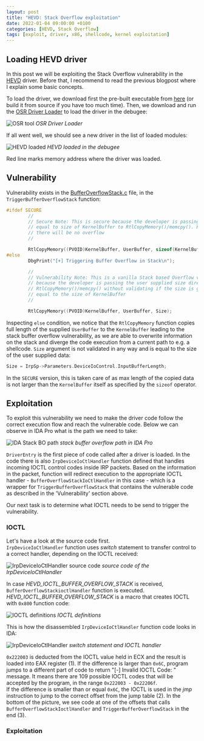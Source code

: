 ```yaml
---
layout: post
title: "HEVD: Stack Overflow exploitation"
date: 2022-01-04 09:00:00 +0100
categories: [HEVD, Stack Overflow]
tags: [exploit, driver, x86, shellcode, kernel exploitation]
---
```



## <span class="myheader">Loading HEVD driver</span>

In this post we will be exploiting the Stack Overflow vulnerability in the [HEVD](https://github.com/hacksysteam/HackSysExtremeVulnerableDriver) driver. Before that, I recommend to read the previous blogpost where I explain some basic concepts.

To load the driver, we download first the pre-built executable from [here](https://github.com/hacksysteam/HackSysExtremeVulnerableDriver/releases) (or build it from source if you have too much time). Then, we download and run the [OSR Driver Loader](https://www.osronline.com/article.cfm%5earticle=157.htm) to load the driver in the debugee:

![OSR tool](/assets/img/osr_tool.png)
_OSR Driver Loader_

If all went well, we should see a new driver in the list of loaded modules:

![HEVD loaded](/assets/img/windbg_loaded_hevd.png)
_HEVD loaded in the debugee_

Red line marks memory address where the driver was loaded.


## <span class="myheader">Vulnerability</span>

Vulnerability exists in the [BufferOverflowStack.c](https://github.com/hacksysteam/HackSysExtremeVulnerableDriver/blob/master/Driver/HEVD/Windows/BufferOverflowStack.c) file, in the <code>TriggerBufferOverflowStack</code> function:

```c
#ifdef SECURE
        //
        // Secure Note: This is secure because the developer is passing a size
        // equal to size of KernelBuffer to RtlCopyMemory()/memcpy(). Hence,
        // there will be no overflow
        //

        RtlCopyMemory((PVOID)KernelBuffer, UserBuffer, sizeof(KernelBuffer));
#else
        DbgPrint("[+] Triggering Buffer Overflow in Stack\n");

        //
        // Vulnerability Note: This is a vanilla Stack based Overflow vulnerability
        // because the developer is passing the user supplied size directly to
        // RtlCopyMemory()/memcpy() without validating if the size is greater or
        // equal to the size of KernelBuffer
        //

        RtlCopyMemory((PVOID)KernelBuffer, UserBuffer, Size);
```

Inspecting <code>else</code> condition, we notice that the <code>RtlCopyMemory</code> function copies full length of the supplied <code>UserBuffer</code> to the <code>KernelBuffer</code> leading to the stack buffer overflow vulnerability, as we are able to overwrite information on the stack and diverge the code execution from a current path to e.g. a shellcode. <code>Size</code> argument is not validated in any way and is equal to the size of the user supplied data:

```c
Size = IrpSp->Parameters.DeviceIoControl.InputBufferLength;
```

In the <code>SECURE</code> version, this is taken care of as max length of the copied data is not larger than the <code>KernelBuffer</code> itself as specified by the <code>sizeof</code> operator. 

## <span class="myheader">Exploitation</span>

To exploit this vulnerability we need to make the driver code follow the correct execution flow and reach the vulnerable code. Below we can observe in IDA Pro what is the path we need to take:

![IDA Stack BO path](/assets/img/ida_stackbo_path.png)
*stack buffer overflow path in IDA Pro*

<code>DriverEntry</code> is the first piece of code called after a driver is loaded. In the code there is also <code>IrpDeviceIoCtlHandler</code> function defined that handles incoming IOCTL control codes inside IRP packets.
Based on the information in the packet, function will redirect execution to the appropriate IOCTL handler - <code>BufferOverflowStackIoCtlHandler</code> in this case - which is a wrapper for <code>TriggerBufferOverflowStack</code> that contains the vulnerable code as described in the 'Vulnerability' section above.

Our next task is to determine what IOCTL needs to be send to trigger the vulnerability.

### <span class="myheader">IOCTL</span>

Let's have a look at the source code first.
<br>
<code>IrpDeviceIoCtlHandler</code> function uses *switch* statement to transfer control to a correct handler, depending on the IOCTL received:

![IrpDeviceIoCtlHandler source code](/assets/img/code_IrpDeviceIoCtlHandler.png)
*source code of the IrpDeviceIoCtlHandler*

In case *HEVD_IOCTL_BUFFER_OVERFLOW_STACK* is received, <code>BufferOverflowStackioctlHandler</code> function is executed. *HEVD_IOCTL_BUFFER_OVERFLOW_STACK* is a macro that creates IOCTL with <code>0x800</code> function code:

![IOCTL definitions](/assets/img/code_IOCTL_definitions.png)
*IOCTL definitions*

This is how the disassembled <code>IrpDeviceIoCtlHandler</code> function code looks in IDA:

![IrpDeviceIoCtlHandler](/assets/img/ida_stackbo_flow.png)
*switch statement and IOCTL handler*

<code>0x222003</code> is deducted from the IOCTL value held in ECX and the result is loaded into EAX register (1). If the difference is larger than <code>0x6C</code>, program jumps to a different part of code to return "[-] Invalid IOCTL Code: " message. It means there are 109 possible IOCTL codes that will be accepted by the program, in the range <code>0x222003 - 0x22206f</code>.
<br>
If the difference is smaller than or equal <code>0x6C</code>, the IOCTL is used in the *jmp* instruction to jump to the correct offset from the jump table (2). In the bottom of the picture, we see code at one of the offsets that calls <code>BufferOverflowStackIoctlHandler</code> and <code>TriggerBufferOverflowStack</code> in the end (3).

### <span class="myheader">Exploitation</span>

